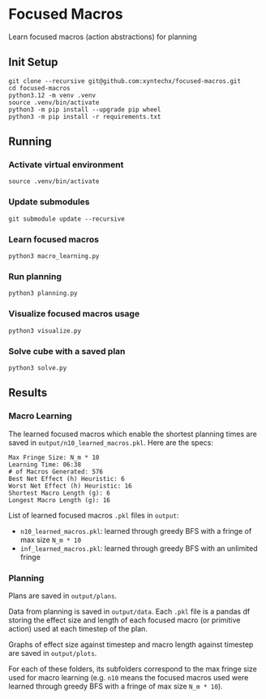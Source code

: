 # Focused Macros
Learn focused macros (action abstractions) for planning

## Init Setup

```
git clone --recursive git@github.com:xyntechx/focused-macros.git
cd focused-macros
python3.12 -m venv .venv
source .venv/bin/activate
python3 -m pip install --upgrade pip wheel
python3 -m pip install -r requirements.txt
```

## Running

### Activate virtual environment
```
source .venv/bin/activate
```

### Update submodules
```
git submodule update --recursive
```

### Learn focused macros
```
python3 macro_learning.py
```

### Run planning
```
python3 planning.py
```

### Visualize focused macros usage
```
python3 visualize.py
```

### Solve cube with a saved plan
```
python3 solve.py
```

## Results

### Macro Learning
The learned focused macros which enable the shortest planning times are saved in `output/n10_learned_macros.pkl`. Here are the specs:

```
Max Fringe Size: N_m * 10
Learning Time: 06:38
# of Macros Generated: 576
Best Net Effect (h) Heuristic: 6
Worst Net Effect (h) Heuristic: 16
Shortest Macro Length (g): 6
Longest Macro Length (g): 16
```

List of learned focused macros `.pkl` files in `output`:
- `n10_learned_macros.pkl`: learned through greedy BFS with a fringe of max size `N_m * 10`
- `inf_learned_macros.pkl`: learned through greedy BFS with an unlimited fringe

### Planning
Plans are saved in `output/plans`.

Data from planning is saved in `output/data`. Each `.pkl` file is a pandas df storing the effect size and length of each focused macro (or primitive action) used at each timestep of the plan.

Graphs of effect size against timestep and macro length against timestep are saved in `output/plots`.

For each of these folders, its subfolders correspond to the max fringe size used for macro learning (e.g. `n10` means the focused macros used were learned through greedy BFS with a fringe of max size `N_m * 10`).
